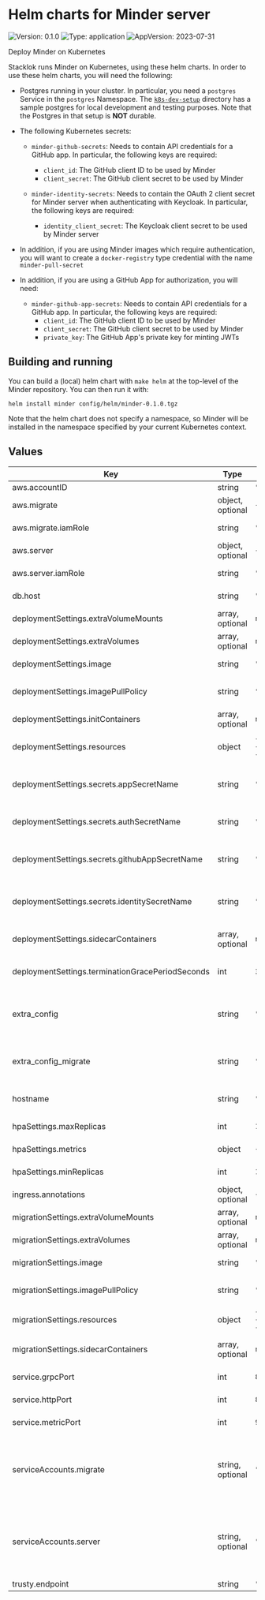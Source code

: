 # Helm charts for Minder server

![Version: 0.1.0](https://img.shields.io/badge/Version-0.1.0-informational?style=for-the-badge)
![Type: application](https://img.shields.io/badge/Type-application-informational?style=for-the-badge)
![AppVersion: 2023-07-31](https://img.shields.io/badge/AppVersion-2023--07--31-informational?style=for-the-badge)

Deploy Minder on Kubernetes

Stacklok runs Minder on Kubernetes, using these helm charts. In order to use
these helm charts, you will need the following:

- Postgres running in your cluster. In particular, you need a `postgres` Service
  in the `postgres` Namespace. The [`k8s-dev-setup`](../k8s-dev-setup/)
  directory has a sample postgres for local development and testing purposes.
  Note that the Postgres in that setup is **NOT** durable.

- The following Kubernetes secrets:

  - `minder-github-secrets`: Needs to contain API credentials for a GitHub
    app. In particular, the following keys are required:
    - `client_id`: The GitHub client ID to be used by Minder
    - `client_secret`: The GitHub client secret to be used by Minder

  - `minder-identity-secrets`: Needs to contain the OAuth 2 client secret for Minder
    server when authenticating with Keycloak. In particular, the following keys are required:
    - `identity_client_secret`: The Keycloak client secret to be used by Minder server

- In addition, if you are using Minder images which require authentication,
  you will want to create a `docker-registry` type credential with the name
  `minder-pull-secret`

- In addition, if you are using a GitHub App for authorization, you will need:
    - `minder-github-app-secrets`: Needs to contain API credentials for a GitHub
      app. In particular, the following keys are required:
        - `client_id`: The GitHub client ID to be used by Minder
        - `client_secret`: The GitHub client secret to be used by Minder
        - `private_key`: The GitHub App's private key for minting JWTs

## Building and running

You can build a (local) helm chart with `make helm` at the top-level of the
Minder repository. You can then run it with:

```helm
helm install minder config/helm/minder-0.1.0.tgz
```

Note that the helm chart does not specify a namespace, so Minder will be
installed in the namespace specified by your current Kubernetes context.

## Values

| Key | Type | Default | Description |
|-----|------|---------|-------------|
| aws.accountID | string | `"123456789012"` |  |
| aws.migrate | object, optional | `{"iamRole":"minder_migrate_role"}` | AWS IAM migration settings |
| aws.migrate.iamRole | string | `"minder_migrate_role"` | IAM role to use for the migration job |
| aws.server | object, optional | `{"iamRole":"minder_server_role"}` | AWS IAM server settings |
| aws.server.iamRole | string | `"minder_server_role"` | IAM role to use for the server |
| db.host | string | `"postgres.postgres"` | Database host to use |
| deploymentSettings.extraVolumeMounts | array, optional | `nil` | Additional volume mounts |
| deploymentSettings.extraVolumes | array, optional | `nil` | Additional volumes to mount |
| deploymentSettings.image | string | `"ko://github.com/stacklok/minder/cmd/server"` | Image to use for the main deployment |
| deploymentSettings.imagePullPolicy | string | `"IfNotPresent"` | Image pull policy to use for the main deployment |
| deploymentSettings.initContainers | array, optional | `nil` | Additional init containers to run |
| deploymentSettings.resources | object | `{"limits":{"cpu":4,"memory":"1.5Gi"},"requests":{"cpu":1,"memory":"1Gi"}}` | Resources to use for the main deployment |
| deploymentSettings.secrets.appSecretName | string | `"minder-github-secrets"` | Name of the secret containing the GitHub configuration |
| deploymentSettings.secrets.authSecretName | string | `"minder-auth-secrets"` | Name of the secret containing the auth configuration |
| deploymentSettings.secrets.githubAppSecretName | string | `"minder-github-app-secrets"` | Name of the secret containing the GitHub App configuration |
| deploymentSettings.secrets.identitySecretName | string | `"minder-identity-secrets"` | Name of the secret containing the identity configuration |
| deploymentSettings.sidecarContainers | array, optional | `nil` | Additional configuration for sidecar containers |
| deploymentSettings.terminationGracePeriodSeconds | int | `30` | Termination grace period for the main deployment |
| extra_config | string | `"# Add content here\n"` | Additional configuration yaml beyond what's in server-config.yaml.example |
| extra_config_migrate | string | `"# Add even more content here\n"` | Additional configuration yaml that's applied to the migration job |
| hostname | string | `"minder.example.com"` | Hostname to use for the ingress configuration |
| hpaSettings.maxReplicas | int | `1` | Maximum number of replicas for the HPA |
| hpaSettings.metrics | object | `{"cpu":{"targetAverageUtilization":60}}` | Metrics to use for the HPA |
| hpaSettings.minReplicas | int | `1` | Minimum number of replicas for the HPA |
| ingress.annotations | object, optional | `{}` | annotations to use for the ingress |
| migrationSettings.extraVolumeMounts | array, optional | `nil` | Additional volume mounts |
| migrationSettings.extraVolumes | array, optional | `nil` | Additional volumes to mount |
| migrationSettings.image | string | `"ko://github.com/stacklok/minder/cmd/server"` | Image to use for the migration job |
| migrationSettings.imagePullPolicy | string | `"IfNotPresent"` | Image pull policy to use for the migration job |
| migrationSettings.resources | object | `{"limits":{"cpu":1,"memory":"300Mi"},"requests":{"cpu":"200m","memory":"200Mi"}}` | Resources to use for the migration job |
| migrationSettings.sidecarContainers | array, optional | `nil` | Additional configuration for sidecar containers |
| service.grpcPort | int | `8090` | Port for the gRPC API |
| service.httpPort | int | `8080` | Port for the HTTP API |
| service.metricPort | int | `9090` | Port for the metrics endpoint |
| serviceAccounts.migrate | string, optional | `""` | If non-empty, minder will use the named ServiceAccount resources rather than creating a ServiceAccount |
| serviceAccounts.server | string, optional | `""` | If non-empty, minder will use the named ServiceAccount resources rather than creating a ServiceAccount |
| trusty.endpoint | string | `"https://api.trustypkg.dev"` | Trusty host to use |
